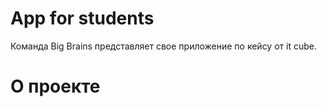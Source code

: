# App for students
Команда Big Brains представляет свое приложение по кейсу от it cube.
# О проекте

# 
